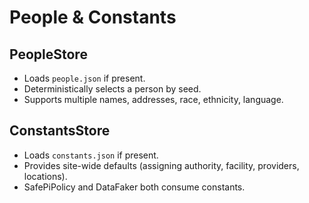 # People & Constants

## PeopleStore
- Loads `people.json` if present.
- Deterministically selects a person by seed.
- Supports multiple names, addresses, race, ethnicity, language.

## ConstantsStore
- Loads `constants.json` if present.
- Provides site-wide defaults (assigning authority, facility, providers, locations).
- SafePiPolicy and DataFaker both consume constants.

